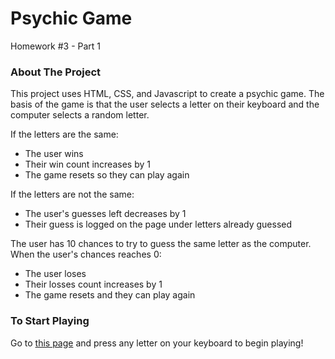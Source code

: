 # Psychic Game
Homework #3 - Part 1

### About The Project

This project uses HTML, CSS, and Javascript to create a psychic game. The basis of the game is that the user selects a letter on their keyboard and the computer selects a random letter.

If the letters are the same:
* The user wins
* Their win count increases by 1
* The game resets so they can play again

If the letters are not the same:
* The user's guesses left decreases by 1
* Their guess is logged on the page under letters already guessed

The user has 10 chances to try to guess the same letter as the computer.
When the user's chances reaches 0:
* The user loses
* Their losses count increases by 1
* The game resets and they can play again

### To Start Playing

Go to [this page](https://carmcollins.github.io/psychic-game/) and press any letter on your keyboard to begin playing!
